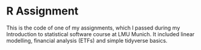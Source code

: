 # R Assignment

This is the code of one of my assignments, which I passed during my Introduction to statistical software course at LMU Munich. It included linear modelling, financial analysis (ETFs) and simple tidyverse basics.
